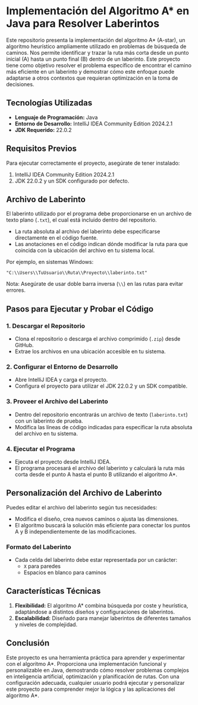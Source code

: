 # Implementación del Algoritmo A* en Java para Resolver Laberintos

Este repositorio presenta la implementación del algoritmo A* (A-star), un algoritmo heurístico ampliamente utilizado en problemas de búsqueda de caminos. Nos permite identificar y trazar la ruta más corta desde un punto inicial (A) hasta un punto final (B) dentro de un laberinto. Este proyecto tiene como objetivo resolver el problema específico de encontrar el camino más eficiente en un laberinto y demostrar cómo este enfoque puede adaptarse a otros contextos que requieran optimización en la toma de decisiones.

## Tecnologías Utilizadas
- **Lenguaje de Programación:** Java
- **Entorno de Desarrollo:** IntelliJ IDEA Community Edition 2024.2.1
- **JDK Requerido:** 22.0.2

## Requisitos Previos
Para ejecutar correctamente el proyecto, asegúrate de tener instalado:
1. IntelliJ IDEA Community Edition 2024.2.1
2. JDK 22.0.2 y un SDK configurado por defecto.

## Archivo de Laberinto
El laberinto utilizado por el programa debe proporcionarse en un archivo de texto plano (`.txt`), el cual está incluido dentro del repositorio. 

- La ruta absoluta al archivo del laberinto debe especificarse directamente en el código fuente.
- Las anotaciones en el código indican dónde modificar la ruta para que coincida con la ubicación del archivo en tu sistema local.

Por ejemplo, en sistemas Windows:
```plaintext
"C:\\Users\\TuUsuario\\Ruta\\Proyecto\\laberinto.txt"
```
Nota: Asegúrate de usar doble barra inversa (`\\`) en las rutas para evitar errores.

## Pasos para Ejecutar y Probar el Código

### 1. Descargar el Repositorio
- Clona el repositorio o descarga el archivo comprimido (`.zip`) desde GitHub.
- Extrae los archivos en una ubicación accesible en tu sistema.

### 2. Configurar el Entorno de Desarrollo
- Abre IntelliJ IDEA y carga el proyecto.
- Configura el proyecto para utilizar el JDK 22.0.2 y un SDK compatible.

### 3. Proveer el Archivo del Laberinto
- Dentro del repositorio encontrarás un archivo de texto (`laberinto.txt`) con un laberinto de prueba.
- Modifica las líneas de código indicadas para especificar la ruta absoluta del archivo en tu sistema.

### 4. Ejecutar el Programa
- Ejecuta el proyecto desde IntelliJ IDEA.
- El programa procesará el archivo del laberinto y calculará la ruta más corta desde el punto A hasta el punto B utilizando el algoritmo A*.

## Personalización del Archivo de Laberinto
Puedes editar el archivo del laberinto según tus necesidades:
- Modifica el diseño, crea nuevos caminos o ajusta las dimensiones.
- El algoritmo buscará la solución más eficiente para conectar los puntos A y B independientemente de las modificaciones.

### Formato del Laberinto
- Cada celda del laberinto debe estar representada por un carácter:
  - `X` para paredes
  - Espacios en blanco para caminos

## Características Técnicas
1. **Flexibilidad:** El algoritmo A* combina búsqueda por coste y heurística, adaptándose a distintos diseños y configuraciones de laberintos.
2. **Escalabilidad:** Diseñado para manejar laberintos de diferentes tamaños y niveles de complejidad.

## Conclusión
Este proyecto es una herramienta práctica para aprender y experimentar con el algoritmo A*. Proporciona una implementación funcional y personalizable en Java, demostrando cómo resolver problemas complejos en inteligencia artificial, optimización y planificación de rutas. Con una configuración adecuada, cualquier usuario podrá ejecutar y personalizar este proyecto para comprender mejor la lógica y las aplicaciones del algoritmo A*.
